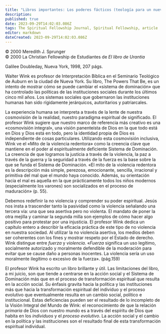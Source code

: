 ```yaml
---
title: "Libros importantes: Los poderes fácticos (teología para un nuevo milenio) de Walter Wink"
description: 
published: true
date: 2023-09-29T14:02:03.086Z
tags: The Spiritual Fellowship Journal, Spiritual Fellowship, article
editor: markdown
dateCreated: 2023-09-29T14:02:03.086Z
---
```


<p class="v-card v-sheet theme--light grey lighten-3 px-2">© 2000 Meredith J. Sprunger<br>© 2000 La Christian Fellowship de Estudiantes de <i>El libro de Urantia</i ></p>


Galilee Doubleday, Nueva York, 1998, 207 págs.

Walter Wink es profesor de Interpretación Bíblica en el Seminario Teológico de Auburn en la ciudad de Nueva York. Su libro, The Powers That Be, es un intento de mostrar cómo se puede cambiar el «sistema de dominación» que ha controlado las políticas de las instituciones sociales durante los últimos cinco mil años. Los sistemas sociales que gobernaron las instituciones humanas han sido rígidamente jerárquicos, autoritarios y patriarcales.

La experiencia humana se interpreta a través de la lente de nuestra cosmovisión de la realidad, nuestro paradigma espiritual de significado. El profesor Wink sugiere que nuestro marco de referencia más creativo es una «cosmovisión integral», una visión panenteísta de Dios en la que todo está en Dios y Dios está en todo, pero la identidad propia de Dios es independiente de cosas particulares. Utilizando esta cosmovisión inclusiva, Wink ve el «Mito de la violencia redentora» como la creencia clave que mantiene en el poder al espiritualmente deficiente Sistema de Dominación. La creencia de que logramos la justicia a través de la violencia, la paz a través de la guerra y la seguridad a través de la fuerza es la base sobre la que se funda el Sistema de Dominación. «El mito de la violencia redentora es la descripción más simple, perezosa, emocionante, sencilla, irracional y primitiva del mal que el mundo haya conocido. Además, su orientación hacia el mal es aquella en la que prácticamente todos los niños modernos (especialmente los varones) son socializados en el proceso de maduración» (p. 55).

Debemos redefinir la no violencia y comprender su poder espiritual. Jesús nos insta a trascender tanto la pasividad como la violencia señalando una tercera vía: una que sea asertiva pero no violenta. El mandato de poner la otra mejilla y caminar la segunda milla son ejemplos de cómo hacer algo positivo para protestar por una injusticia. El profesor Wink dedica un capítulo entero a describir la eficacia práctica de este tipo de no violencia en nuestra sociedad. Al utilizar la no violencia asertiva, los medios deben ser coherentes con los fines y mostrar respeto por el Estado de derecho. Wink distingue entre _fuerza_ y _violencia_. «_Fuerza_ significa un uso legítimo, socialmente autorizado y moralmente defendible de la moderación para evitar que se cause daño a personas inocentes. La violencia sería un uso moralmente ilegítimo o excesivo de la fuerza». (pág.159)

El profesor Wink ha escrito un libro brillante y útil. Las limitaciones del libro, a mi juicio, son que tiende a centrarse en la acción social y el Sistema de Dominación más que en el proceso de transformación espiritual que resulta en la acción social. Su énfasis gravita hacia la política y las instituciones más que hacia la transformación espiritual del individuo y el proceso evolutivo que eventualmente resulta en un cambio social, político e institucional. Estas deficiencias pueden ser el resultado de lo incompleto de la Visión Integral del Mundo de Wink: el reconocimiento de que la relación _primaria_ de Dios con nuestro mundo es a través del espíritu de Dios que habita en los _individuos_ y el _proceso evolutivo_. La acción social y el cambio en la política y las instituciones son el resultado final de esta transformación espiritual individual.



